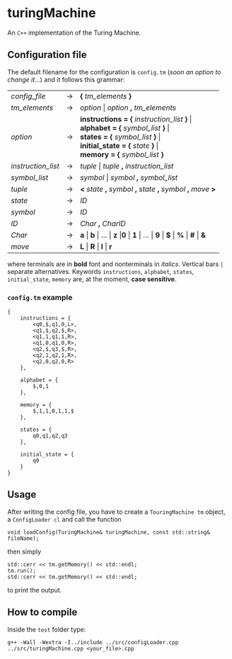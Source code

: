 # turingMachine

An `C++` implementation of the Turing Machine.

## Configuration file

The default filename for the configuration is `config.tm` (_soon an option to change it..._) and it follows this grammar:

|                    |               |                                                                                                                                                                                                                              |
| ------------------ | ------------- | ---------------------------------------------------------------------------------------------------------------------------------------------------------------------------------------------------------------------------- |
| _config_file_      | $\rightarrow$ | **{** _tm_elements_ **}**                                                                                                                                                                                                    |
| _tm_elements_      | $\rightarrow$ | _option_ \| _option_ **,** _tm_elements_                                                                                                                                                                                     |
| _option_           | $\rightarrow$ | **instructions = {** _instruction_list_ **}** \|<br/> **alphabet = {** _symbol_list_ **}** \|<br/> **states = {** _symbol_list_ **}** \|<br/> **initial_state = {** _state_ **}** \|<br/> **memory = {** _symbol_list_ **}** |
| _instruction_list_ | $\rightarrow$ | _tuple_ \| _tuple_ __,__ _instruction_list_                                                                                                                                                                                             |
| _symbol_list_      | $\rightarrow$ | _symbol_ \| _symbol_ __,__ _symbol_list_                                                                                                                                                                                     |
| _tuple_            | $\rightarrow$ | __<__ _state_ __,__ _symbol_ __,__ _state_ __,__ _symbol_ __,__ _move_ __>__                                                                                                                                                 |
| _state_            | $\rightarrow$ | _ID_                                                                                                                                                                                                                         |
| _symbol_           | $\rightarrow$ | _ID_                                                                                                                                                                                                                         |
| _ID_               | $\rightarrow$ | _Char_ __,__ _CharID_                                                                                                                                                                                                        |
| _Char_             | $\rightarrow$ | __a__ \| __b__ \| $\ldots$ \| __z__ \|__0__ \| __1__ \| $\ldots$ \| __9__ \| __$__ \| __%__ \| __#__ \| __&__                                                                                                                |
| _move_             | $\rightarrow$ | __L__ \| __R__ \| __l__ \| __r__                                                                                                                                                                                             |

where terminals are in __bold__ font and nonterminals in _italics_. Vertical bars `|` separate alternatives. 
Keywords `instructions`, `alphabet`, `states`, `initial_state`, `memory` are, at the moment, __case sensitive__. 

### `config.tm` example
```
{
	instructions = {		
		<q0,$,q1,0,L>,
		<q1,$,q2,$,R>,
		<q1,1,q1,1,R>,
		<q1,0,q1,0,R>,
		<q2,$,q3,$,R>,
		<q2,1,q2,1,R>,
		<q2,0,q2,0,R>
	},

	alphabet = {
		$,0,1
	},

	memory = {
		$,1,1,0,1,1,$
	},

	states = {
		q0,q1,q2,q3
	},

	initial_state = {
		q0
	}
}
```

## Usage
After writing the config file, you have to create a `TouringMachine tm` object, a `ConfigLoader cl` and call the function 
```
void loadConfig(TuringMachine& turingMachine, const std::string& fileName);
``` 
then simply 
```
std::cerr << tm.getMemory() << std::endl;
tm.run();
std::cerr << tm.getMemory() << std::endl;
```
 to print the output.


## How to compile
Inside the `test` folder type:
```
g++ -Wall -Wextra -I../include ../src/configLoader.cpp ../src/turingMachine.cpp <your_file>.cpp
```